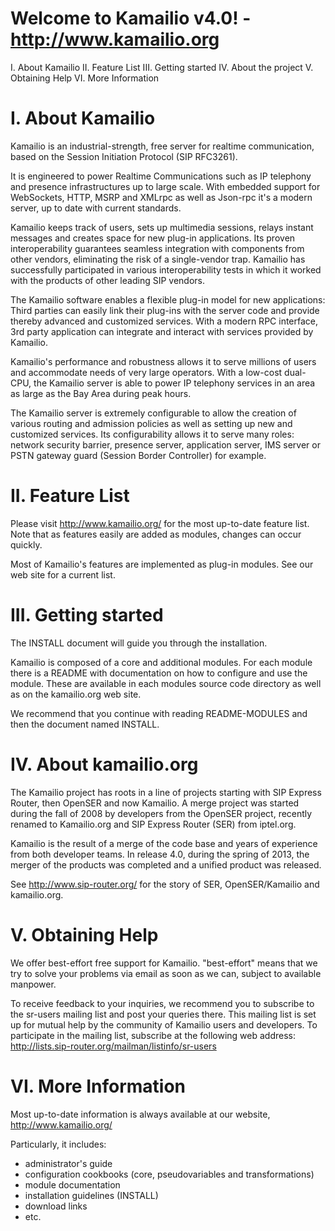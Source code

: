 Welcome to Kamailio v4.0! - http://www.kamailio.org
===================================================


I.   About Kamailio
II.  Feature List
III. Getting started
IV.  About the project
V.   Obtaining Help
VI.  More Information


I. About Kamailio
=================

Kamailio is an industrial-strength, free server for realtime communication,
based on the Session Initiation Protocol (SIP RFC3261). 

It is engineered to power Realtime Communications such as IP telephony and presence 
infrastructures up to large scale. With embedded support for WebSockets, HTTP,
MSRP and XMLrpc as well as Json-rpc it's a modern server, up to date with current
standards.

Kamailio keeps track of users, sets up multimedia sessions, relays instant 
messages and creates space for new plug-in applications. Its proven interoperability 
guarantees seamless integration with components from other vendors, eliminating the 
risk of a single-vendor trap. Kamailio has successfully participated in various 
interoperability tests in which it worked with the products 
of other leading SIP vendors.

The Kamailio software enables a flexible plug-in model for new applications: Third parties 
can easily link their plug-ins with the server code and provide thereby advanced and
customized services. With a modern RPC interface, 3rd party application can integrate
and interact with services provided by Kamailio.

Kamailio's performance and robustness allows it to serve millions of users and accommodate needs
of very large operators. With a low-cost dual-CPU, the Kamailio server is able to power 
IP telephony services in an area as large as the Bay Area during peak hours.

The Kamailio server is extremely configurable to allow the creation of various routing and 
admission policies as well as setting up new and customized services. Its configurability 
allows it to serve many roles: network security barrier, presence server, application server, 
IMS server or PSTN gateway guard (Session Border Controller) for example.


II. Feature List
================

Please visit http://www.kamailio.org/ for the most up-to-date feature list.
Note that as features easily are added as modules, changes can occur quickly.

Most of Kamailio's features are implemented as plug-in modules. See 
our web site for a current list.

III. Getting started
====================

The INSTALL document will guide you through the installation.

Kamailio is composed of a core and additional modules. For each module
there is a README with documentation on how to configure and use the 
module. These are available in each modules source code directory as well
as on the kamailio.org web site.

We recommend that you continue with reading README-MODULES and then the
document named INSTALL.

IV. About kamailio.org
========================

The Kamailio project has roots in a line of projects starting with SIP Express
Router, then OpenSER and now Kamailio. A merge project was started during the fall
of 2008 by developers from the OpenSER project, recently renamed to Kamailio.org
and SIP Express Router (SER) from iptel.org. 

Kamailio is the result of a merge of the code base and years of experience from
both developer teams. In release 4.0, during the spring of 2013, the
merger of the products was completed and a unified product was released.

See http://www.sip-router.org/ for the story of SER, OpenSER/Kamailio and kamailio.org.

V. Obtaining Help
=================

We offer best-effort free support for Kamailio. "best-effort" means 
that we try to solve your problems via email as soon as we can, 
subject to available manpower. 

To receive feedback to your inquiries, we recommend you to subscribe 
to the sr-users mailing list and post your queries there. This mailing 
list is set up for mutual help by the community of Kamailio users and developers. 
To participate in the mailing list, subscribe at the following web address: 
         http://lists.sip-router.org/mailman/listinfo/sr-users

VI. More Information
====================

Most up-to-date information is always available at our website,
                 http://www.kamailio.org/

Particularly, it includes:
- administrator's guide
- configuration cookbooks (core, pseudovariables and transformations)
- module documentation
- installation guidelines (INSTALL)
- download links
- etc.
